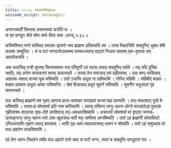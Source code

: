 ```yaml
---
title: ०५-०८ सोमशर्मपितृकथा
unicode_script: devanagari
---
```

अनागतवतीं चिन्ताम् असम्भाव्यां करोति यः ।  
स एव पाण्डुरः शेते सोम-शर्म-पिता यथा ॥पन्च्_५.६८॥  


कस्मिंश्चिन् नगरे कश्चित् स्वभाव-कृपणो नाम ब्राह्मणः प्रतिवसति स्म । तस्य भिक्षार्जितैः सक्तुभिर् भुक्त-शेषैः कलशः सम्पूरितः । तं च घटं नागदन्तेऽवलम्ब्य तस्याधस्तात् खट्वां निधाय सततम् एक-दृष्ट्या तम् अवलोकयति ।  

अथ कदाचिद् रात्रौ सुप्तश् चिन्तयामास-यत् परिपूर्णो ऽयं घटस् तावत् सक्तुभिर् वर्तते । तद् यदि दुर्भिक्षं भवति, तद् अनेन रूप्यकाणां शतम् उत्पत्स्यते । ततस् तेन मयाजाद् वयं ग्रहीतव्यम् । ततः षाण्-मासिकम् आप्रसव-वशात् ताभ्यां यूथं भविष्यति । ततो ऽजाभिः प्रभूता गा ग्रहीष्यामि । गोभिर् महिषीः । महिषीर् बडवाः । बडवा-प्रसवतः प्रभूता अश्वा भविष्यन्ति । तेषां विक्रयात् प्रभूतं सुवर्णं भविष्यति । सुवर्णेन चतुःशालं गृहं सम्पत्स्यते ।  

ततः कश्चिद् ब्राह्मणो मम गृहम् आगत्य प्राप्त-वयस्कां रूपाढ्यां कन्यां मह्यं दास्यति । तत्-सकाशाट् पुत्रो मे भविष्यति । तस्याःअं सोमशर्मा इति नाम करिष्यामि । ततस् तस्मिन् जानु-चलन-योग्ये सञ्जातेऽहं पुस्तकं गृहीत्वाश्व-शालायाः पृष्ठ-देशे उपविष्टस् तद्-अवधारयिष्यामि । अत्रान्तरे सोमशर्मा मां दृष्ट्वा जनन्य्-उत्सङ्गाज् जानु-चलन-परो ऽश्व-खुरासन्न-वर्ती मत्-समीपम् आगमिष्यति । ततो ऽहं ब्राह्मणीं कोपाविष्टो ऽभिधास्यामि-गृहाण तावद् बालकम् । सापि गृह-कर्म-व्यग्रतयास्मद्-वचनं न श्रोष्यति । ततो ऽहं समुत्थाय तां पाद-प्रहारेण ताडयिष्यामि ।  

एवं तेन ध्यान-स्थितेन तथैव पाद-प्रहारो दत्तो यथा स घटो भग्नः, स्वयं च सक्तुभिः पाण्डुरतां गतः ।  
